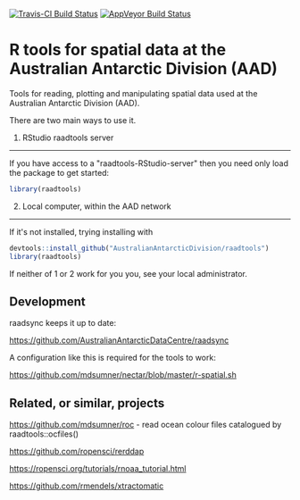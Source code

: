 
<!-- README.md is generated from README.Rmd. Please edit that file -->
[![Travis-CI Build Status](https://travis-ci.org/AustralianAntarcticDivision/raadtools.svg?branch=master)](https://travis-ci.org/AustralianAntarcticDivision/raadtools) [![AppVeyor Build Status](https://ci.appveyor.com/api/projects/status/github/AustralianAntarcticDivision/raadtools?branch=master&svg=true)](https://ci.appveyor.com/project/AustralianAntarcticDivision/raadtools)

R tools for spatial data at the Australian Antarctic Division (AAD)
===================================================================

Tools for reading, plotting and manipulating spatial data used at the Australian Antarctic Division (AAD).

There are two main ways to use it.

1. RStudio raadtools server
---------------------------

If you have access to a "raadtools-RStudio-server" then you need only load the package to get started:

``` r
library(raadtools)
```

2. Local computer, within the AAD network
-----------------------------------------

If it's not installed, trying installing with

``` r
devtools::install_github("AustralianAntarcticDivision/raadtools")
library(raadtools)
```

If neither of 1 or 2 work for you you, see your local administrator.

Development
-----------

raadsync keeps it up to date:

<https://github.com/AustralianAntarcticDataCentre/raadsync>

A configuration like this is required for the tools to work:

<https://github.com/mdsumner/nectar/blob/master/r-spatial.sh>

Related, or similar, projects
-----------------------------

<https://github.com/mdsumner/roc> - read ocean colour files catalogued by raadtools::ocfiles()

<https://github.com/ropensci/rerddap>

<https://ropensci.org/tutorials/rnoaa_tutorial.html>

<https://github.com/rmendels/xtractomatic>

